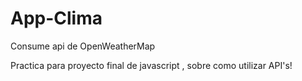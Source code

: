# App-Clima

Consume api de OpenWeatherMap

Practica para proyecto final de javascript , sobre como utilizar API's!
